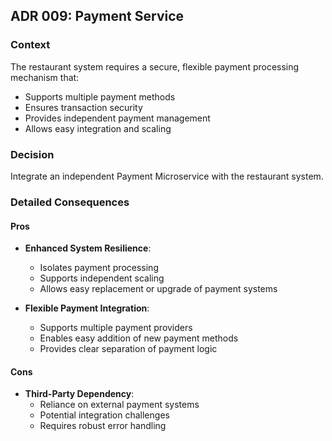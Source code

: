 ## ADR 009: Payment Service

### Context
The restaurant system requires a secure, flexible payment processing mechanism that:
- Supports multiple payment methods
- Ensures transaction security
- Provides independent payment management
- Allows easy integration and scaling

### Decision
Integrate an independent Payment Microservice with the restaurant system.

### Detailed Consequences

#### Pros
- **Enhanced System Resilience**:
  - Isolates payment processing
  - Supports independent scaling
  - Allows easy replacement or upgrade of payment systems

- **Flexible Payment Integration**:
  - Supports multiple payment providers
  - Enables easy addition of new payment methods
  - Provides clear separation of payment logic

#### Cons
- **Third-Party Dependency**:
  - Reliance on external payment systems
  - Potential integration challenges
  - Requires robust error handling
